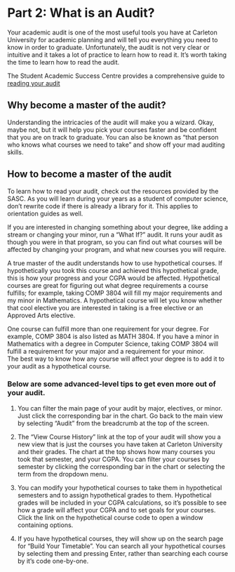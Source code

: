 # Part 2: What is an Audit?

Your academic audit is one of the most useful tools you have at Carleton 
University for academic planning and will tell you everything you need to 
know in order to graduate.  Unfortunately, the audit is not very clear or 
intuitive and it takes a lot of practice to learn how to read it.  It’s 
worth taking the time to learn how to read the audit.

The Student Academic Success Centre provides a comprehensive guide to 
[reading your audit](http://carleton.ca/sasc/advisingcentre/audit/reading-your-audit/)

## Why become a master of the audit?

Understanding the intricacies of the audit will make you a wizard.  Okay, 
maybe not, but it will help you pick your courses faster and be confident 
that you are on track to graduate.  You can also be known as “that person 
who knows what courses we need to take” and show off your mad auditing 
skills.


## How to become a master of the audit

To learn how to read your audit, check out the resources provided by the 
SASC. As you will learn during your years as a student of computer science, 
don’t rewrite code if there is already a library for it.  This applies to 
orientation guides as well.
 
If you are interested in changing something about your degree, like adding 
a stream or changing your minor, run a “What If?” audit.  It runs your audit
as though you were in that program, so you can find out what courses will be
affected by changing your program, and what new courses you will require.

A true master of the audit understands how to use hypothetical courses. If 
hypothetically you took this course and achieved this hypothetical grade, 
this is how your progress and your CGPA would be affected.  Hypothetical 
courses are great for figuring out what degree requirements a course 
fulfills; for example, taking COMP 3804 will fill my major requirements and 
my minor in Mathematics.  A hypothetical course will let you know whether 
that cool elective you are interested in taking is a free elective or an 
Approved Arts elective.

One course can fulfill more than one requirement for your degree.  For 
example, COMP 3804 is also listed as MATH 3804.  If you have a minor in 
Mathematics with a degree in Computer Science, taking COMP 3804 will 
fulfill a requirement for your major and a requirement for your minor.  
The best way to know how any course will affect your degree is to add it 
to your audit as a hypothetical course.

### Below are some advanced-level tips to get even more out of your audit.

1) You can filter the main page of your audit by major, electives, or 
minor. Just click the corresponding bar in the chart.  Go back to the main view by selecting “Audit” from the breadcrumb at the top of the screen.

2) The “View Course History” link at the top of your audit will show you a 
new view that is just the courses you have taken at Carleton University and 
their grades.  The chart at the top shows how many courses you took that 
semester, and your CGPA.  You can filter your courses by semester by 
clicking the corresponding bar in the chart or selecting the term from the 
dropdown menu.

3) You can modify your hypothetical courses to take them in hypothetical 
semesters and to assign hypothetical grades to them.  Hypothetical grades 
will be included in your CGPA calculations, so it’s possible to see how a 
grade will affect your CGPA and to set goals for your courses.  Click the 
link on the hypothetical course code to open a window containing options.

4) If you have hypothetical courses, they will show up on the search page 
for “Build Your Timetable”.  You can search all your hypothetical courses 
by selecting them and pressing Enter, rather than searching each course 
by it’s code one-by-one.  

